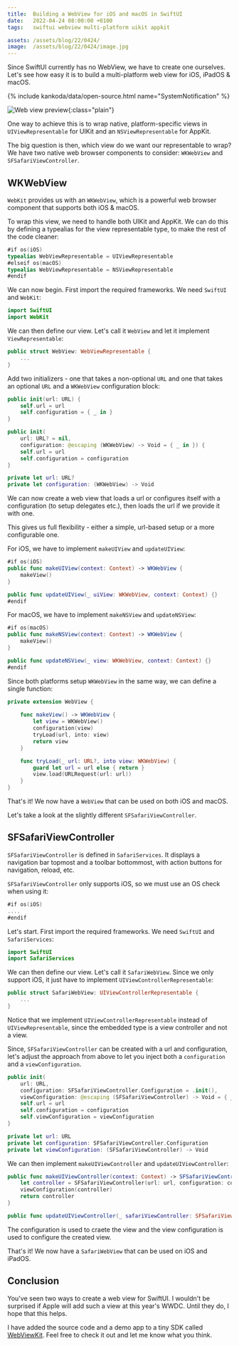 ```yaml
---
title:  Building a WebView for iOS and macOS in SwiftUI
date:   2022-04-24 08:00:00 +0100
tags:   swiftui webview multi-platform uikit appkit

assets: /assets/blog/22/0424/
image:  /assets/blog/22/0424/image.jpg
---
```


Since SwiftUI currently has no WebView, we have to create one ourselves. Let's see how easy it is to build a multi-platform web view for iOS, iPadOS & macOS.

{% include kankoda/data/open-source.html name="SystemNotification" %}

![Web view preview]({{page.assets}}title.png){:class="plain"}

One way to achieve this is to wrap native, platform-specific views in `UIViewRepresentable` for UIKit and an `NSViewRepresentable` for AppKit.

The big question is then, which view do we want our representable to wrap? We have two native web browser components to consider: `WKWebView` and `SFSafariViewController`.


## WKWebView

`WebKit` provides us with an `WKWebView`, which is a powerful web browser component that supports both iOS & macOS.

To wrap this view, we need to handle both UIKit and AppKit. We can do this by defining a typealias for the view representable type, to make the rest of the code cleaner:

```swift
#if os(iOS)
typealias WebViewRepresentable = UIViewRepresentable
#elseif os(macOS)
typealias WebViewRepresentable = NSViewRepresentable
#endif
```

We can now begin. First import the required frameworks. We need `SwiftUI` and `WebKit`:

```swift
import SwiftUI
import WebKit
```

We can then define our view. Let's call it `WebView` and let it implement `ViewRepresentable`:

```swift
public struct WebView: WebViewRepresentable {
    ...
}
```

Add two initializers - one that takes a non-optional `URL` and one that takes an optional `URL` and a `WKWebView` configuration block:

```swift
public init(url: URL) {
    self.url = url
    self.configuration = { _ in }
}

public init(
    url: URL? = nil,
    configuration: @escaping (WKWebView) -> Void = { _ in }) {
    self.url = url
    self.configuration = configuration
}

private let url: URL?
private let configuration: (WKWebView) -> Void
```

We can now create a web view that loads a url or configures itself with a configuration (to setup delegates etc.), then loads the url if we provide it with one.

This gives us full flexibility - either a simple, url-based setup or a more configurable one.

For iOS, we have to implement `makeUIView` and `updateUIView`:

```swift
#if os(iOS)
public func makeUIView(context: Context) -> WKWebView {
    makeView()
}

public func updateUIView(_ uiView: WKWebView, context: Context) {}
#endif
```

For macOS, we have to implement `makeNSView` and `updateNSView`:

```swift
#if os(macOS)
public func makeNSView(context: Context) -> WKWebView {
    makeView()
}

public func updateNSView(_ view: WKWebView, context: Context) {}
#endif
```

Since both platforms setup `WKWebView` in the same way, we can define a single function:

```swift
private extension WebView {
    
    func makeView() -> WKWebView {
        let view = WKWebView()
        configuration(view)
        tryLoad(url, into: view)
        return view
    }

    func tryLoad(_ url: URL?, into view: WKWebView) {
        guard let url = url else { return }
        view.load(URLRequest(url: url))
    }
}
```

That's it! We now have a `WebView` that can be used on both iOS and macOS.

Let's take a look at the slightly different `SFSafariViewController`.


## SFSafariViewController

`SFSafariViewController` is defined in `SafariServices`. It displays a navigation bar topmost and a toolbar bottommost, with action buttons for navigation, reload, etc.

`SFSafariViewController` only supports iOS, so we must use an OS check when using it:

```swift
#if os(iOS)
....
#endif
```

Let's start. First import the required frameworks. We need `SwiftUI` and `SafariServices`:

```swift
import SwiftUI
import SafariServices
```

We can then define our view. Let's call it `SafariWebView`. Since we only support iOS, it just have to implement `UIViewControllerRepresentable`:

```swift
public struct SafariWebView: UIViewControllerRepresentable {
    ...
}
```

Notice that we implement `UIViewControllerRepresentable` instead of `UIViewRepresentable`, since the embedded type is a view controller and not a view.

Since, `SFSafariViewController` can be created with a url and configuration, let's adjust the approach from above to let you inject both a `configuration` and a `viewConfiguration`.

```swift
public init(
    url: URL,
    configuration: SFSafariViewController.Configuration = .init(),
    viewConfiguration: @escaping (SFSafariViewController) -> Void = { _ in }) {
    self.url = url
    self.configuration = configuration
    self.viewConfiguration = viewConfiguration
}

private let url: URL
private let configuration: SFSafariViewController.Configuration
private let viewConfiguration: (SFSafariViewController) -> Void
```

We can then implement `makeUIViewController` and `updateUIViewController`:

```swift
public func makeUIViewController(context: Context) -> SFSafariViewController {
    let controller = SFSafariViewController(url: url, configuration: configuration)
    viewConfiguration(controller)
    return controller
}

public func updateUIViewController(_ safariViewController: SFSafariViewController, context: Context) {}
```

The configuration is used to craete the view and the view configuration is used to configure the created view.

That's it! We now have a `SafariWebView` that can be used on iOS and iPadOS.


## Conclusion

You've seen two ways to create a web view for SwiftUI. I wouldn't be surprised if Apple will add such a view at this year's WWDC. Until they do, I hope that this helps.

I have added the source code and a demo app to a tiny SDK called [WebViewKit]({{project.url}}). Feel free to check it out and let me know what you think.